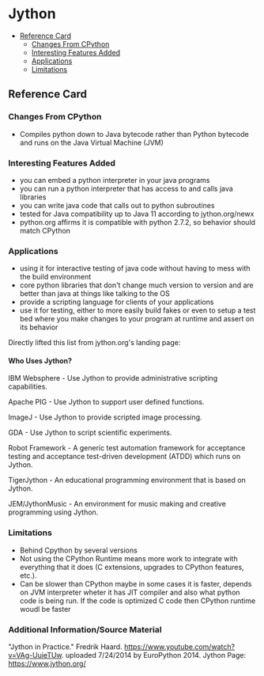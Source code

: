 # Jython

<!-- TOC -->
- [Reference Card](#reference-card)
    - [Changes From CPython](#changes-from-cpython)
    - [Interesting Features Added](#interesting-features-added)
    - [Applications](#applications)
    - [Limitations](#limitations)
<!-- /TOC -->

## Reference Card

### Changes From CPython
- Compiles python down to Java bytecode rather than Python bytecode and runs on the Java Virtual Machine (JVM)

### Interesting Features Added
- you can embed a python interpreter in your java programs
- you can run a python interpreter that has access to and calls java libraries
- you can write java code that calls out to python subroutines
- tested for Java compatibility up to Java 11 according to jython.org/newx
- python.org affirms it is compatible with python 2.7.2, so behavior should match CPython

### Applications
- using it for interactive testing of java code without having to mess with the build environment
- core python libraries that don't change much version to version and are better than java at things like talking to the OS
- provide a scripting language for clients of your applications
- use it for testing, either to more easily build fakes or even to setup a test bed where you make changes to your program at runtime and assert on its behavior

Directly lifted this list from jython.org's landing page: 
#### Who Uses Jython?
IBM Websphere - Use Jython to provide administrative scripting capabilities.

Apache PIG - Use Jython to support user defined functions.

ImageJ - Use Jython to provide scripted image processing.

GDA - Use Jython to script scientific experiments.

Robot Framework - A generic test automation framework for acceptance testing and acceptance test-driven development (ATDD) which runs on Jython.

TigerJython - An educational programming environment that is based on Jython.

JEM/JythonMusic - An environment for music making and creative programming using Jython.


### Limitations
- Behind Cpython by several versions   
- Not using the CPython Runtime means more work to integrate with everything that it does (C extensions, upgrades to CPython features, etc.).
- Can be slower than CPython maybe in some cases it is faster, depends on JVM interpreter wheter it has JIT compiler and also what python code is being run. If the code is optimized C code then CPython runtime woudl be faster

### Additional Information/Source Material
"Jython in Practice." Fredrik Haard. https://www.youtube.com/watch?v=VAg-UuieTUw. uploaded 7/24/2014 by EuroPython 2014.
Jython Page: https://www.jython.org/
